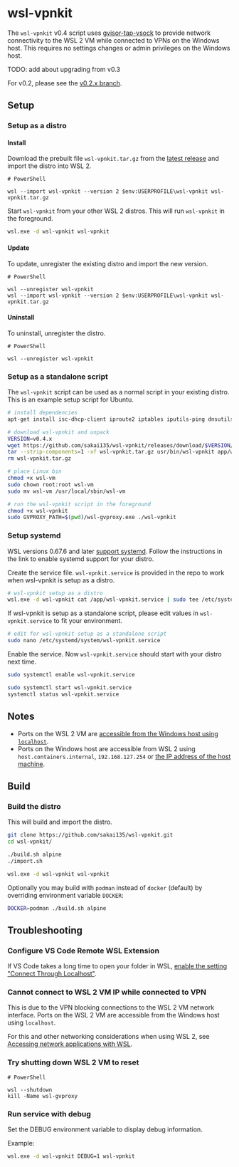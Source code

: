# wsl-vpnkit

The `wsl-vpnkit` v0.4 script uses [gvisor-tap-vsock](https://github.com/containers/gvisor-tap-vsock) to provide network connectivity to the WSL 2 VM while connected to VPNs on the Windows host. This requires no settings changes or admin privileges on the Windows host.

TODO: add about upgrading from v0.3

For v0.2, please see the [v0.2.x branch](https://github.com/sakai135/wsl-vpnkit/tree/v0.2.x).

## Setup

### Setup as a distro

#### Install

Download the prebuilt file `wsl-vpnkit.tar.gz` from the [latest release](https://github.com/sakai135/wsl-vpnkit/releases/latest) and import the distro into WSL 2. 

```pwsh
# PowerShell

wsl --import wsl-vpnkit --version 2 $env:USERPROFILE\wsl-vpnkit wsl-vpnkit.tar.gz
```

Start `wsl-vpnkit` from your other WSL 2 distros. This will run `wsl-vpnkit` in the foreground. 

```sh
wsl.exe -d wsl-vpnkit wsl-vpnkit
```

#### Update

To update, unregister the existing distro and import the new version.

```pwsh
# PowerShell

wsl --unregister wsl-vpnkit
wsl --import wsl-vpnkit --version 2 $env:USERPROFILE\wsl-vpnkit wsl-vpnkit.tar.gz
```

#### Uninstall

To uninstall, unregister the distro.

```pwsh
# PowerShell

wsl --unregister wsl-vpnkit
```

### Setup as a standalone script

The `wsl-vpnkit` script can be used as a normal script in your existing distro. This is an example setup script for Ubuntu.

```sh
# install dependencies
apt-get install isc-dhcp-client iproute2 iptables iputils-ping dnsutils wget

# download wsl-vpnkit and unpack
VERSION=v0.4.x
wget https://github.com/sakai135/wsl-vpnkit/releases/download/$VERSION/wsl-vpnkit.tar.gz
tar --strip-components=1 -xf wsl-vpnkit.tar.gz usr/bin/wsl-vpnkit app/wsl-gvproxy.exe usr/bin/wsl-vm
rm wsl-vpnkit.tar.gz

# place Linux bin
chmod +x wsl-vm
sudo chown root:root wsl-vm
sudo mv wsl-vm /usr/local/sbin/wsl-vm

# run the wsl-vpnkit script in the foreground
chmod +x wsl-vpnkit
sudo GVPROXY_PATH=$(pwd)/wsl-gvproxy.exe ./wsl-vpnkit
```

### Setup systemd

WSL versions 0.67.6 and later [support systemd](https://learn.microsoft.com/en-us/windows/wsl/wsl-config#systemd-support). Follow the instructions in the link to enable systemd support for your distro.

Create the service file. `wsl-vpnkit.service` is provided in the repo to work when wsl-vpnkit is setup as a distro. 

```sh
# wsl-vpnkit setup as a distro
wsl.exe -d wsl-vpnkit cat /app/wsl-vpnkit.service | sudo tee /etc/systemd/system/wsl-vpnkit.service
```

If wsl-vpnkit is setup as a standalone script, please edit values in `wsl-vpnkit.service` to fit your environment.

```sh
# edit for wsl-vpnkit setup as a standalone script
sudo nano /etc/systemd/system/wsl-vpnkit.service
```

Enable the service. Now `wsl-vpnkit.service` should start with your distro next time.
```sh
sudo systemctl enable wsl-vpnkit.service

sudo systemctl start wsl-vpnkit.service
systemctl status wsl-vpnkit.service
```

## Notes

* Ports on the WSL 2 VM are [accessible from the Windows host using `localhost`](https://learn.microsoft.com/en-us/windows/wsl/networking#accessing-linux-networking-apps-from-windows-localhost).
* Ports on the Windows host are accessible from WSL 2 using `host.containers.internal`, `192.168.127.254` or [the IP address of the host machine](https://docs.microsoft.com/en-us/windows/wsl/networking#accessing-windows-networking-apps-from-linux-host-ip).

## Build

### Build the distro

This will build and import the distro.

```sh
git clone https://github.com/sakai135/wsl-vpnkit.git
cd wsl-vpnkit/

./build.sh alpine
./import.sh

wsl.exe -d wsl-vpnkit wsl-vpnkit
```

Optionally you may build with `podman` instead of `docker` (default) by overriding environment variable `DOCKER`:
```sh
DOCKER=podman ./build.sh alpine
```

## Troubleshooting

### Configure VS Code Remote WSL Extension

If VS Code takes a long time to open your folder in WSL, [enable the setting "Connect Through Localhost"](https://github.com/microsoft/vscode-docs/blob/main/remote-release-notes/v1_54.md#fix-for-wsl-2-connection-issues-when-behind-a-proxy).

### Cannot connect to WSL 2 VM IP while connected to VPN

This is due to the VPN blocking connections to the WSL 2 VM network interface. Ports on the WSL 2 VM are accessible from the Windows host using `localhost`.

For this and other networking considerations when using WSL 2, see [Accessing network applications with WSL](https://docs.microsoft.com/en-us/windows/wsl/networking).

### Try shutting down WSL 2 VM to reset

```pwsh
# PowerShell

wsl --shutdown
kill -Name wsl-gvproxy
```

### Run service with debug

Set the DEBUG environment variable to display debug information.

Example:
```sh
wsl.exe -d wsl-vpnkit DEBUG=1 wsl-vpnkit
```
